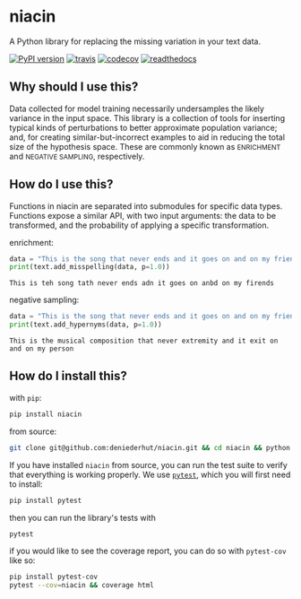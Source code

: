 # niacin

A Python library for replacing the missing variation in your text data.

[![PyPI version](https://badge.fury.io/py/niacin.svg)](https://badge.fury.io/py/niacin)
[![travis](https://travis-ci.org/deniederhut/niacin.svg?branch=master)](https://travis-ci.org/deniederhut/niacin/)
[![codecov](https://codecov.io/gh/deniederhut/niacin/branch/master/graph/badge.svg)](https://codecov.io/gh/deniederhut/niacin)
[![readthedocs](https://readthedocs.org/projects/niacin/badge/?version=latest)](https://niacin.readthedocs.io/en/latest/?badge=latest)


## Why should I use this?

Data collected for model training necessarily undersamples the likely
variance in the input space. This library is a collection of tools for
inserting typical kinds of perturbations to better approximate population
variance; and, for creating similar-but-incorrect examples to aid in
reducing the total size of the hypothesis space. These are commonly known as
<small>ENRICHMENT</small> and <small>NEGATIVE SAMPLING</small>, respectively.

## How do I use this?

Functions in niacin are separated into submodules for specific data types.
Functions expose a similar API, with two input arguments: the data to be
transformed, and the probability of applying a specific transformation.

enrichment:

```python
data = "This is the song that never ends and it goes on and on my friends"
print(text.add_misspelling(data, p=1.0))
```

```output
This is teh song tath never ends adn it goes on anbd on my firends
```

negative sampling:

```python
data = "This is the song that never ends and it goes on and on my friends"
print(text.add_hypernyms(data, p=1.0))
```

```output
This is the musical composition that never extremity and it exit on and on my person
```

## How do I install this?

with `pip`:

```sh
pip install niacin
```

from source:

```sh
git clone git@github.com:deniederhut/niacin.git && cd niacin && python setup.py install
```

If you have installed `niacin` from source, you can run the test suite to verify that
everything is working properly. We use [`pytest`](https://docs.pytest.org/en/latest/),
which you will first need to install:

```sh
pip install pytest
```

then you can run the library's tests with

```sh
pytest
```

if you would like to see the coverage report, you can do so with `pytest-cov`
like so:

```sh
pip install pytest-cov
pytest --cov=niacin && coverage html
```